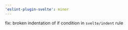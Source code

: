 ```yaml
---
'eslint-plugin-svelte': minor
---
```


fix: broken indentation of if condition in `svelte/indent` rule
